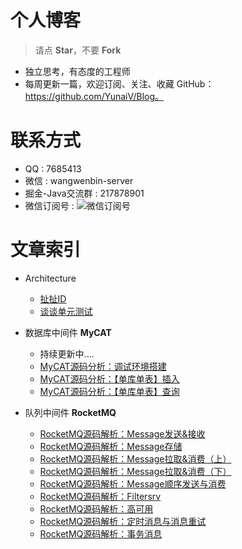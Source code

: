 # 个人博客

> 请点 **Star**，不要 **Fork**

* 独立思考，有态度的工程师
* 每周更新一篇，欢迎订阅、关注、收藏 GitHub：https://github.com/YunaiV/Blog。

# 联系方式

* QQ : 7685413
* 微信 : wangwenbin-server
* 掘金-Java交流群 : 217878901
* 微信订阅号 : ![微信订阅号](http://ww2.sinaimg.cn/large/006HJ39wgy1fg3o14nfrnj3076076jru.jpg)

# 文章索引

* Architecture

  * [扯扯ID](https://github.com/YunaiV/Blog/blob/master/Architecture/0001-%E8%B0%88%E8%B0%88ID.md)
  * [谈谈单元测试](https://github.com/YunaiV/Blog/blob/master/Architecture/0002-%E6%89%AF%E6%89%AF%E5%8D%95%E5%85%83%E6%B5%8B%E8%AF%95.md)

* 数据库中间件 **MyCAT**
  * 持续更新中....
  * [MyCAT源码分析：调试环境搭建](https://github.com/YunaiV/Blog/blob/master/Database/MyCAT/1001-MyCAT%E6%BA%90%E7%A0%81%E5%88%86%E6%9E%90%EF%BC%9A%E8%B0%83%E8%AF%95%E7%8E%AF%E5%A2%83%E6%90%AD%E5%BB%BA.md)  
  * [MyCAT源码分析：【单库单表】插入](https://github.com/YunaiV/Blog/blob/master/Database/MyCAT/1003-MyCAT%E6%BA%90%E7%A0%81%E5%88%86%E6%9E%90%EF%BC%9A%E3%80%90%E5%8D%95%E5%BA%93%E5%8D%95%E8%A1%A8%E3%80%91%E6%8F%92%E5%85%A5.md)  
  * [MyCAT源码分析：【单库单表】查询](https://github.com/YunaiV/Blog/blob/master/Database/MyCAT/1004-MyCAT%E6%BA%90%E7%A0%81%E5%88%86%E6%9E%90%EF%BC%9A%E3%80%90%E5%8D%95%E5%BA%93%E5%8D%95%E8%A1%A8%E3%80%91%E6%9F%A5%E8%AF%A2.md)  

* 队列中间件 **RocketMQ**
  * [RocketMQ源码解析：Message发送&接收](https://github.com/YunaiV/Blog/blob/master/RocketMQ/1003-RocketMQ%E6%BA%90%E7%A0%81%E8%A7%A3%E6%9E%90%EF%BC%9AMessage%E5%8F%91%E9%80%81%26%E6%8E%A5%E6%94%B6.md)
  * [RocketMQ源码解析：Message存储](https://github.com/YunaiV/Blog/blob/master/RocketMQ/1004-RocketMQ%E6%BA%90%E7%A0%81%E8%A7%A3%E6%9E%90%EF%BC%9AMessage%E5%AD%98%E5%82%A8.md)
  * [RocketMQ源码解析：Message拉取&消费（上）](https://github.com/YunaiV/Blog/blob/master/RocketMQ/1005-RocketMQ%E6%BA%90%E7%A0%81%E8%A7%A3%E6%9E%90%EF%BC%9AMessage%E6%8B%89%E5%8F%96%26%E6%B6%88%E8%B4%B9%EF%BC%88%E4%B8%8A%EF%BC%89.md)
  * [RocketMQ源码解析：Message拉取&消费（下）](https://github.com/YunaiV/Blog/blob/master/RocketMQ/1005-RocketMQ%E6%BA%90%E7%A0%81%E8%A7%A3%E6%9E%90%EF%BC%9AMessage%E6%8B%89%E5%8F%96%26%E6%B6%88%E8%B4%B9%EF%BC%88%E4%B8%8B%EF%BC%89.md)
  * [RocketMQ源码解析：Message顺序发送与消费](https://github.com/YunaiV/Blog/blob/master/RocketMQ/1007-RocketMQ%E6%BA%90%E7%A0%81%E8%A7%A3%E6%9E%90%EF%BC%9AMessage%E9%A1%BA%E5%BA%8F%E5%8F%91%E9%80%81%E4%B8%8E%E6%B6%88%E8%B4%B9.md)
  * [RocketMQ源码解析：Filtersrv](https://github.com/YunaiV/Blog/blob/master/RocketMQ/1008-RocketMQ%E6%BA%90%E7%A0%81%E8%A7%A3%E6%9E%90%EF%BC%9AFiltersrv.md)
  * [RocketMQ源码解析：高可用](https://github.com/YunaiV/Blog/blob/master/RocketMQ/1009-RocketMQ%E6%BA%90%E7%A0%81%E8%A7%A3%E6%9E%90%EF%BC%9A%E9%AB%98%E5%8F%AF%E7%94%A8.md)
  * [RocketMQ源码解析：定时消息与消息重试](https://github.com/YunaiV/Blog/blob/master/RocketMQ/1010-RocketMQ%E6%BA%90%E7%A0%81%E8%A7%A3%E6%9E%90%EF%BC%9A%E5%AE%9A%E6%97%B6%E6%B6%88%E6%81%AF%E4%B8%8E%E6%B6%88%E6%81%AF%E9%87%8D%E8%AF%95.md)
  * [RocketMQ源码解析：事务消息](https://github.com/YunaiV/Blog/blob/master/RocketMQ/1011-RocketMQ%E6%BA%90%E7%A0%81%E8%A7%A3%E6%9E%90%EF%BC%9A%E4%BA%8B%E5%8A%A1%E6%B6%88%E6%81%AF.md)

